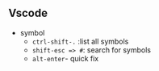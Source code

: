 ## Vscode

- symbol
  - `ctrl-shift-.` :list all symbols
  - `shift-esc => #`: search for symbols
  - `alt-enter`- quick fix

